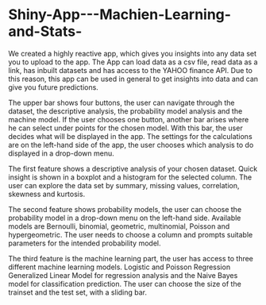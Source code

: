 # Shiny-App---Machien-Learning-and-Stats-

We created a highly reactive app, which gives you insights into any data set you to upload to
the app. The App can load data as a csv file, read data as a link, has inbuilt datasets and has
access to the YAHOO finance API. Due to this reason, this app can be used in general to get
insights into data and can give you future predictions.


The upper bar shows four buttons, the user can navigate through the dataset, the descriptive
analysis, the probability model analysis and the machine model. If the user chooses one
button, another bar arises where he can select under points for the chosen model. With this
bar, the user decides what will be displayed in the app.
The settings for the calculations are on the left-hand side of the app, the user chooses which
analysis to do displayed in a drop-down menu.


The first feature shows a descriptive analysis of your chosen dataset. Quick insight is shown in
a boxplot and a histogram for the selected column. The user can explore the data set by
summary, missing values, correlation, skewness and kurtosis.


The second feature shows probability models, the user can choose the probability model in a
drop-down menu on the left-hand side. Available models are Bernoulli, binomial, geometric,
multinomial, Poisson and hypergeometric. The user needs to choose a column and prompts
suitable parameters for the intended probability model.


The third feature is the machine learning part, the user has access to three different machine
learning models. Logistic and Poisson Regression Generalized Linear Model for regression
analysis and the Naive Bayes model for classification prediction. The user can choose the size
of the trainset and the test set, with a sliding bar.
